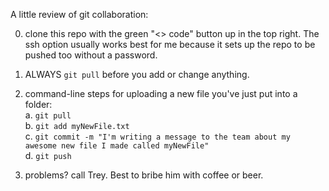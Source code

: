 A little review of git collaboration:

0) clone this repo with the green "<> code" button up in the top right.
The ssh option usually works best for me because it sets up the repo to be pushed too without a password.

1) ALWAYS `git pull` before you add or change anything.

2) command-line steps for uploading a new file you've just put into a folder:<br>
    a. `git pull`<br>
    b. `git add myNewFile.txt`<br>
    c. `git commit -m "I'm writing a message to the team about my awesome new file I made called myNewFile"`<br>
    d. `git push`<br>

4) problems? call Trey. Best to bribe him with coffee or beer.
